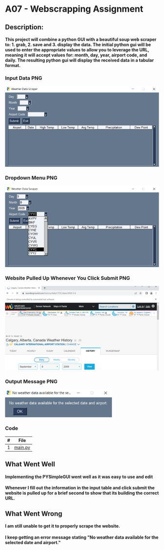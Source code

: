 # A07 - Webscrapping Assignment

## Description:
#### This project will combine a python GUI with a beautiful soup web scraper to: 1. grab, 2. save and 3. display the data. The initial python gui will be used to enter the appropriate values to allow you to leverage the URL, meaning it will accept values for: month, day, year, airport code, and daily. The resulting python gui will display the received data in a tabular format. 

### Input Data PNG
<img src = "https://github.com/ACHarrison32/4883-SoftwareTools-Harrison/blob/main/Assignments/A07/PYSimpleGui.PNG" width = "700">

### Dropdown Menu PNG
<img src = "https://github.com/ACHarrison32/4883-SoftwareTools-Harrison/blob/main/Assignments/A07/Dropdown.PNG" width = "700">

### Website Pulled Up Whenever You Click Submit PNG
<img src = "https://github.com/ACHarrison32/4883-SoftwareTools-Harrison/blob/main/Assignments/A07/Website.PNG" width = "700">

### Output Message PNG
<img src = "https://github.com/ACHarrison32/4883-SoftwareTools-Harrison/blob/main/Assignments/A07/Output Message.PNG" width = "350">

### Code
| # | File |
| - | ---- |
| 1 |[main.py](https://github.com/ACHarrison32/4883-SoftwareTools-Harrison/blob/main/Assignments/A07/main.py)|

## What Went Well
#### Implementing the PYSimpleGUI went well as it was easy to use and edit
#### Whenever I fill out the information in the input table and click submit the website is pulled up for a brief second to show that its building the correct URL.

## What Went Wrong
#### I am still unable to get it to properly scrape the website. 
#### I keep getting an error message stating "No weather data available for the selected date and airport." 
